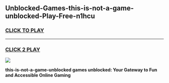 
## Unblocked-Games-this-is-not-a-game-unblocked-Play-Free-n1hcu
<h3>
<a href="https://premium76.site?title=this-is-not-a-game-unblocked&ref=15A">CLICK TO PLAY</a></h3>
<hr>

<h3>
<a href="https://premium76.site?title=this-is-not-a-game-unblocked&ref=15A">CLICK 2 PLAY</a>
  
</h3>

<a href="https://premium76.site?title=this-is-not-a-game-unblocked&ref=15A"><img src="https://clearcache.store/games.png"></a>


**this-is-not-a-game-unblocked games unblocked: Your Gateway to Fun and Accessible Online Gaming**
